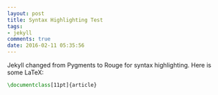 ```yaml
---
layout: post
title: Syntax Highlighting Test
tags:
- jekyll
comments: true
date: 2016-02-11 05:35:56
---
```


Jekyll changed from Pygments to Rouge for syntax highlighting. Here is some LaTeX:

``` tex
\documentclass[11pt]{article}
```
